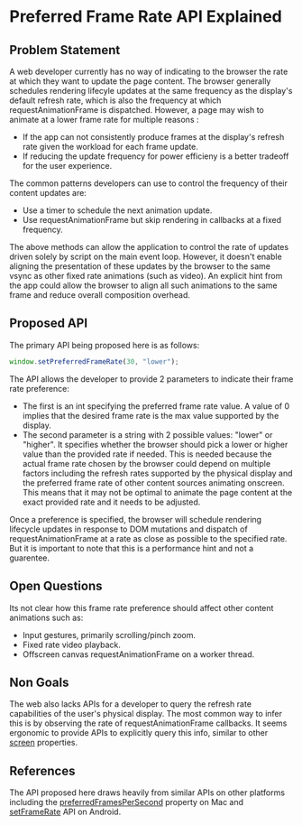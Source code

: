 # Preferred Frame Rate API Explained

## Problem Statement
A web developer currently has no way of indicating to the browser the rate at which they want to update the page content. The browser generally schedules rendering lifecyle updates at the same frequency as the display's default refresh rate, which is also the frequency at which requestAnimationFrame is dispatched. However, a page may wish to animate at a lower frame rate for multiple reasons : 

* If the app can not consistently produce frames at the display's refresh rate given the workload for each frame update.
* If reducing the update frequency for power efficieny is a better tradeoff for the user experience.

The common patterns developers can use to control the frequency of their content updates are:

* Use a timer to schedule the next animation update.
* Use requestAnimationFrame but skip rendering in callbacks at a fixed frequency.

The above methods can allow the application to control the rate of updates driven solely by script on the main event loop. However, it doesn't enable aligning the presentation of these updates by the browser to the same vsync as other fixed rate animations (such as video). An explicit hint from the app could allow the browser to align all such animations to the same frame and reduce overall composition overhead.

## Proposed API
The primary API being proposed here is as follows:

```javascript
window.setPreferredFrameRate(30, "lower");
```

The API allows the developer to provide 2 parameters to indicate their frame rate preference:

* The first is an int specifying the preferred frame rate value. A value of 0 implies that the desired frame rate is the max value supported by the display.
* The second parameter is a string with 2 possible values: "lower" or "higher". It specifies whether the browser should pick a lower or higher value than the provided rate if needed. This is needed because the actual frame rate chosen by the browser could depend on multiple factors including the refresh rates supported by the physical display and the preferred frame rate of other content sources animating onscreen. This means that it may not be optimal to animate the page content at the exact provided rate and it needs to be adjusted.

Once a preference is specified, the browser will schedule rendering lifecycle updates in response to DOM mutations and dispatch of requestAnimationFrame at a rate as close as possible to the specified rate. But it is important to note that this is a performance hint and not a guarentee.

## Open Questions
Its not clear how this frame rate preference should affect other content animations such as:
* Input gestures, primarily scrolling/pinch zoom.
* Fixed rate video playback.
* Offscreen canvas requestAnimationFrame on a worker thread.

## Non Goals
The web also lacks APIs for a developer to query the refresh rate capabilities of the user's physical display. The most common way to infer this is by observing the rate of requestAnimationFrame callbacks. It seems ergonomic to provide APIs to explicitly query this info, similar to other [screen](https://developer.mozilla.org/en-US/docs/Web/API/Window/screen) properties.

## References
The API proposed here draws heavily from similar APIs on other platforms including the [preferredFramesPerSecond](https://developer.apple.com/documentation/quartzcore/cadisplaylink/1648421-preferredframespersecond) property on Mac and [setFrameRate](https://developer.android.com/ndk/reference/group/a-native-window#anativewindow_setframerate) API on Android.
